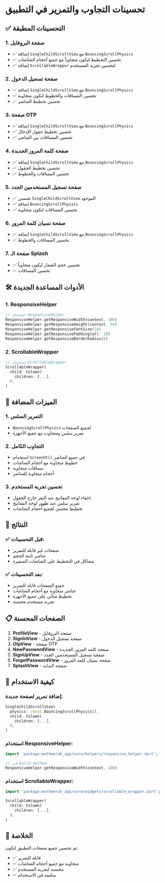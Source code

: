 # تحسينات التجاوب والتمرير في التطبيق

## ✅ التحسينات المطبقة

### 1. **صفحة البروفايل**

- ✅ إضافة `SingleChildScrollView` مع `BouncingScrollPhysics`
- ✅ تحسين التخطيط ليكون متجاوباً مع جميع أحجام الشاشات
- ✅ إضافة `ScrollableWrapper` لتحسين تجربة المستخدم

### 2. **صفحة تسجيل الدخول**

- ✅ إضافة `SingleChildScrollView` مع `BouncingScrollPhysics`
- ✅ تحسين المسافات والخطوط لتكون متجاوبة
- ✅ تحسين تخطيط العناصر

### 3. **صفحة OTP**

- ✅ إضافة `SingleChildScrollView` مع `BouncingScrollPhysics`
- ✅ تحسين تخطيط حقول الإدخال
- ✅ تحسين المسافات بين العناصر

### 4. **صفحة كلمة المرور الجديدة**

- ✅ إضافة `SingleChildScrollView` مع `BouncingScrollPhysics`
- ✅ تحسين تخطيط الحقول
- ✅ تحسين المسافات والخطوط

### 5. **صفحة تسجيل المستخدمين الجدد**

- ✅ تحسين `SingleChildScrollView` الموجود
- ✅ إضافة `BouncingScrollPhysics`
- ✅ تحسين المسافات لتكون متجاوبة

### 6. **صفحة نسيان كلمة المرور**

- ✅ إضافة `SingleChildScrollView` مع `BouncingScrollPhysics`
- ✅ تحسين المسافات والخطوط

### 7. **صفحة الـ Splash**

- ✅ تحسين حجم الشعار ليكون متجاوباً
- ✅ تحسين المسافات

## 🛠️ الأدوات المساعدة الجديدة

### 1. **ResponsiveHelper**

```dart
// استخدام ResponsiveHelper
ResponsiveHelper.getResponsiveWidth(context, 100)
ResponsiveHelper.getResponsiveHeight(context, 50)
ResponsiveHelper.getResponsiveFontSize(16)
ResponsiveHelper.getResponsivePadding(all: 20)
ResponsiveHelper.getResponsiveBorderRadius(8)
```

### 2. **ScrollableWrapper**

```dart
// استخدام ScrollableWrapper
ScrollableWrapper(
  child: Column(
    children: [...],
  ),
)
```

## 📱 الميزات المضافة

### 1. **التمرير السلس**

- `BouncingScrollPhysics` لجميع الصفحات
- تمرير سلس ومتجاوب مع جميع الأجهزة

### 2. **التجاوب الكامل**

- استخدام `ScreenUtil` في جميع العناصر
- خطوط متجاوبة مع أحجام الشاشات
- مسافات متجاوبة
- أحجام متجاوبة للعناصر

### 3. **تحسين تجربة المستخدم**

- إخفاء لوحة المفاتيح عند النقر خارج الحقول
- تمرير سلس عند ظهور لوحة المفاتيح
- تخطيط محسن لجميع أحجام الشاشات

## 🎯 النتائج

### ✅ **قبل التحسينات:**

- صفحات غير قابلة للتمرير
- عناصر ثابتة الحجم
- مشاكل في التخطيط على الشاشات الصغيرة

### ✅ **بعد التحسينات:**

- جميع الصفحات قابلة للتمرير
- عناصر متجاوبة مع أحجام الشاشات
- تخطيط مثالي على جميع الأجهزة
- تجربة مستخدم محسنة

## 📋 الصفحات المحسنة

1. **ProfileView** - صفحة البروفايل
2. **SignInView** - صفحة تسجيل الدخول
3. **OtpView** - صفحة OTP
4. **NewPasswordView** - صفحة كلمة المرور الجديدة
5. **SignUpView** - صفحة تسجيل المستخدمين الجدد
6. **ForgetPasswordView** - صفحة نسيان كلمة المرور
7. **SplashView** - صفحة البداية

## 🔧 كيفية الاستخدام

### إضافة تمرير لصفحة جديدة:

```dart
SingleChildScrollView(
  physics: const BouncingScrollPhysics(),
  child: Column(
    children: [...],
  ),
)
```

### استخدام ResponsiveHelper:

```dart
import 'package:mothmerah_app/core/helpers/responsive_helper.dart';

// في build method
ResponsiveHelper.getResponsiveWidth(context, 100)
```

### استخدام ScrollableWrapper:

```dart
import 'package:mothmerah_app/core/widgets/scrollable_wrapper.dart';

ScrollableWrapper(
  child: Column(
    children: [...],
  ),
)
```

## 🎉 الخلاصة

تم تحسين جميع صفحات التطبيق لتكون:

- ✅ قابلة للتمرير
- ✅ متجاوبة مع جميع أحجام الشاشات
- ✅ محسنة لتجربة المستخدم
- ✅ سلسة في الاستخدام
